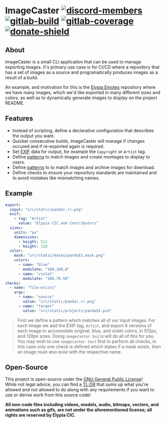 # ImageCaster [![discord-members]][discord] [![gitlab-build]][gitlab] [![gitlab-coverage]][gitlab] [![donate-shield]][elypia-donate]
## About
ImageCaster is a small CLI application that can be used to manage exporting images.
It's primary use case is for CI/CD where a repository that has a set of images as a source
and programatically produces images as a result of a build.

An example, and motivation for this is the [Elypia Emotes] repository where we have
many images, which we'd like exported in many different sizes and colors, as well as
to dynamically generate images to display on the project README.

## Features
* Instead of scripting, define a declarative configuration that describes the output you want.
* Quicker consecutive builds, ImageCaster will manage if changes occured and if re-exported again is required.
* Set [EXIF] data for output, for example the `Copyright` or `Artist` tag.
* Define [patterns] to match images and create montages to display to users.
* Define [patterns] to to match images and archive images for download.
* Define checks to ensure your repository standards are maintained and to avoid mistakes like mismatching names.

## Example
```yml
export:
  input: "src/static/panda(.+).png"
  exif:
    - tag: "Artist"
      value: "Elypia CIC and Contributors"
  sizes:
    units: "px"
    dimensions:
      - height: 512
      - height: 128
  color:
    mask: "src/static/masks/panda$1.mask.png"
    colors:
      - name: "blue"
        modulate: "100,100,0"
      - name: "violet"
        modulate: "100,70,50"
checks:
  - name: "file-exists"
    args:
      - name: "source"
        value: "src/static/panda(.+).png"
      - name: "target"
        value: "src/static/projects/panda$1.psd"
```
> First we define a pattern which matches all of our input images.
> For each image we add the EXIF tag, `Artist`, and export 6 versions of each image to 
> accomodate original, blue, and violet colors, in 512px, and 128px sizes.
> Doing `imagecaster build` will do all of this for you.  
> You may wish to use `imagecaster test` first to perform all checks, in this case
> only one check is defined which states if a mask exists, then an image must also exist
> with the respective name.

## Open-Source
This project is open-source under the [GNU General Public License]!  
While not legal advice, you can find a [TL;DR] that sums up what
you're allowed and not allowed to do along with any requirements if you want to 
use or derive work from this source code!  

**All non-code files including videos, models, audio, bitmaps, vectors, and 
animations such as gifs, are not under the aforementioned license; all rights
are reserved by Elypia CIC.** 

[discord]: https://discordapp.com/invite/hprGMaM "Discord Invite"
[gitlab]: https://gitlab.com/Elypia/imagecaster/commits/master "Repository on GitLab"
[elypia-donate]: https://elypia.org/donate "Donate to Elypia"
[Elypia Emotes]: https://gitlab.com/Elypia/elypia-emotes "Elypia Emotes"
[EXIF]: https://en.wikipedia.org/wiki/Exif "EXIF on Wikipedia"
[patterns]: https://en.wikipedia.org/wiki/Regular_expression "Regular Expression on Wikipedia"
[GNU General Public License]: https://www.gnu.org/licenses/gpl-3.0.en.html "AGPL"
[TL;DR]: https://tldrlegal.com/license/gnu-general-public-license-v3-(gpl-3) "TLDR of AGPL"

[discord-members]: https://discordapp.com/api/guilds/184657525990359041/widget.png "Discord Shield"
[gitlab-build]: https://gitlab.com/Elypia/imagecaster/badges/master/pipeline.svg "GitLab Build Shield"
[gitlab-coverage]: https://gitlab.com/Elypia/imagecaster/badges/master/coverage.svg "GitLab Coverage Shield"
[donate-shield]: https://img.shields.io/badge/Elypia-Donate-blueviolet "Donate Shield"
